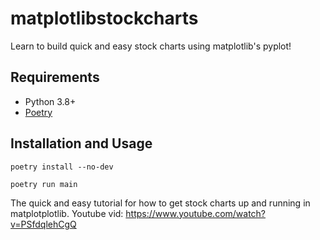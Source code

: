 # matplotlibstockcharts
Learn to build quick and easy stock charts using matplotlib's pyplot!

## Requirements
* Python 3.8+
* [Poetry](https://python-poetry.org)

## Installation and Usage
```
poetry install --no-dev

poetry run main 
```

The quick and easy tutorial for how to get stock charts up and running in matplotplotlib.  Youtube vid: https://www.youtube.com/watch?v=PSfdqlehCgQ
